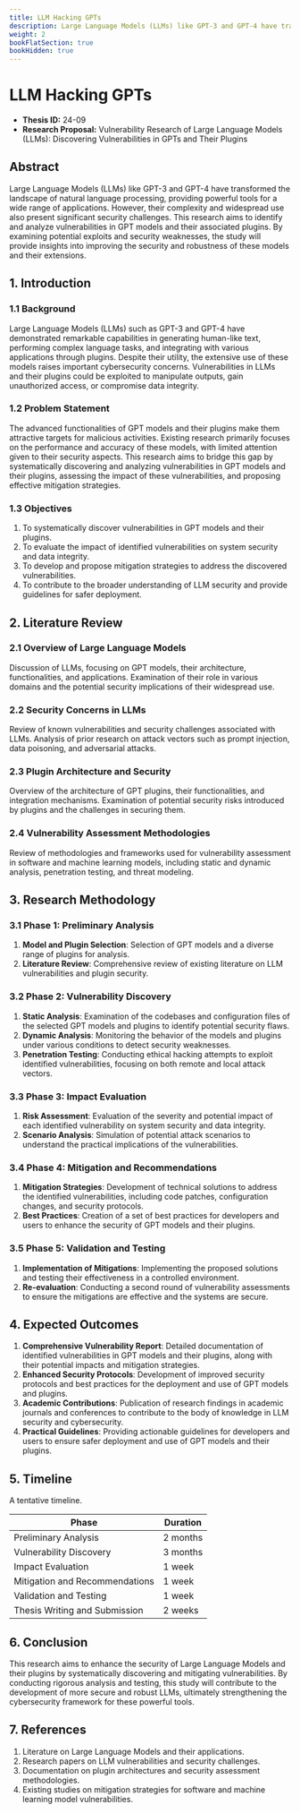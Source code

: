 ```yaml
---
title: LLM Hacking GPTs
description: Large Language Models (LLMs) like GPT-3 and GPT-4 have transformed the landscape of natural language processing, providing powerful tools for a wide range of applications. However, their complexity and widespread use also present significant security challenges. This research aims to identify and analyze vulnerabilities in GPT models and their associated plugins. By examining potential exploits and security weaknesses, the study will provide insights into improving the security and robustness of these models and their extensions.
weight: 2
bookFlatSection: true
bookHidden: true
---
```


# LLM Hacking GPTs

- **Thesis ID:** 24-09
- **Research Proposal:** Vulnerability Research of Large Language Models (LLMs): Discovering Vulnerabilities in GPTs and Their Plugins

## Abstract

Large Language Models (LLMs) like GPT-3 and GPT-4 have transformed the landscape of natural language processing, providing powerful tools for a wide range of applications. However, their complexity and widespread use also present significant security challenges. This research aims to identify and analyze vulnerabilities in GPT models and their associated plugins. By examining potential exploits and security weaknesses, the study will provide insights into improving the security and robustness of these models and their extensions.

## 1. Introduction

### 1.1 Background

Large Language Models (LLMs) such as GPT-3 and GPT-4 have demonstrated remarkable capabilities in generating human-like text, performing complex language tasks, and integrating with various applications through plugins. Despite their utility, the extensive use of these models raises important cybersecurity concerns. Vulnerabilities in LLMs and their plugins could be exploited to manipulate outputs, gain unauthorized access, or compromise data integrity.

### 1.2 Problem Statement

The advanced functionalities of GPT models and their plugins make them attractive targets for malicious activities. Existing research primarily focuses on the performance and accuracy of these models, with limited attention given to their security aspects. This research aims to bridge this gap by systematically discovering and analyzing vulnerabilities in GPT models and their plugins, assessing the impact of these vulnerabilities, and proposing effective mitigation strategies.

### 1.3 Objectives

1. To systematically discover vulnerabilities in GPT models and their plugins.
2. To evaluate the impact of identified vulnerabilities on system security and data integrity.
3. To develop and propose mitigation strategies to address the discovered vulnerabilities.
4. To contribute to the broader understanding of LLM security and provide guidelines for safer deployment.

## 2. Literature Review

### 2.1 Overview of Large Language Models

Discussion of LLMs, focusing on GPT models, their architecture, functionalities, and applications. Examination of their role in various domains and the potential security implications of their widespread use.

### 2.2 Security Concerns in LLMs

Review of known vulnerabilities and security challenges associated with LLMs. Analysis of prior research on attack vectors such as prompt injection, data poisoning, and adversarial attacks.

### 2.3 Plugin Architecture and Security

Overview of the architecture of GPT plugins, their functionalities, and integration mechanisms. Examination of potential security risks introduced by plugins and the challenges in securing them.

### 2.4 Vulnerability Assessment Methodologies

Review of methodologies and frameworks used for vulnerability assessment in software and machine learning models, including static and dynamic analysis, penetration testing, and threat modeling.

## 3. Research Methodology

### 3.1 Phase 1: Preliminary Analysis

1. **Model and Plugin Selection**: Selection of GPT models and a diverse range of plugins for analysis.
2. **Literature Review**: Comprehensive review of existing literature on LLM vulnerabilities and plugin security.

### 3.2 Phase 2: Vulnerability Discovery

1. **Static Analysis**: Examination of the codebases and configuration files of the selected GPT models and plugins to identify potential security flaws.
2. **Dynamic Analysis**: Monitoring the behavior of the models and plugins under various conditions to detect security weaknesses.
3. **Penetration Testing**: Conducting ethical hacking attempts to exploit identified vulnerabilities, focusing on both remote and local attack vectors.

### 3.3 Phase 3: Impact Evaluation

1. **Risk Assessment**: Evaluation of the severity and potential impact of each identified vulnerability on system security and data integrity.
2. **Scenario Analysis**: Simulation of potential attack scenarios to understand the practical implications of the vulnerabilities.

### 3.4 Phase 4: Mitigation and Recommendations

1. **Mitigation Strategies**: Development of technical solutions to address the identified vulnerabilities, including code patches, configuration changes, and security protocols.
2. **Best Practices**: Creation of a set of best practices for developers and users to enhance the security of GPT models and their plugins.

### 3.5 Phase 5: Validation and Testing

1. **Implementation of Mitigations**: Implementing the proposed solutions and testing their effectiveness in a controlled environment.
2. **Re-evaluation**: Conducting a second round of vulnerability assessments to ensure the mitigations are effective and the systems are secure.

## 4. Expected Outcomes

1. **Comprehensive Vulnerability Report**: Detailed documentation of identified vulnerabilities in GPT models and their plugins, along with their potential impacts and mitigation strategies.
2. **Enhanced Security Protocols**: Development of improved security protocols and best practices for the deployment and use of GPT models and plugins.
3. **Academic Contributions**: Publication of research findings in academic journals and conferences to contribute to the body of knowledge in LLM security and cybersecurity.
4. **Practical Guidelines**: Providing actionable guidelines for developers and users to ensure safer deployment and use of GPT models and their plugins.

## 5. Timeline

A tentative timeline.

| Phase                        | Duration   |
|------------------------------|------------|
| Preliminary Analysis         | 2 months   |
| Vulnerability Discovery      | 3 months   |
| Impact Evaluation            | 1 week   |
| Mitigation and Recommendations| 1 week   |
| Validation and Testing       | 1 week   |
| Thesis Writing and Submission| 2 weeks    |

## 6. Conclusion

This research aims to enhance the security of Large Language Models and their plugins by systematically discovering and mitigating vulnerabilities. By conducting rigorous analysis and testing, this study will contribute to the development of more secure and robust LLMs, ultimately strengthening the cybersecurity framework for these powerful tools.

## 7. References

1. Literature on Large Language Models and their applications.
2. Research papers on LLM vulnerabilities and security challenges.
3. Documentation on plugin architectures and security assessment methodologies.
4. Existing studies on mitigation strategies for software and machine learning model vulnerabilities.
